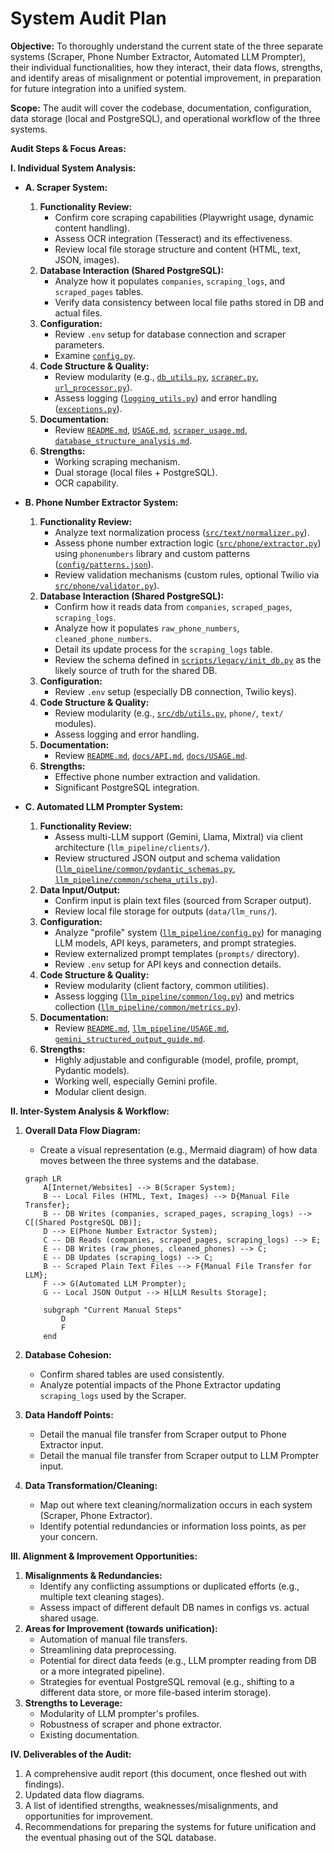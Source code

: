 # System Audit Plan

**Objective:** To thoroughly understand the current state of the three separate systems (Scraper, Phone Number Extractor, Automated LLM Prompter), their individual functionalities, how they interact, their data flows, strengths, and identify areas of misalignment or potential improvement, in preparation for future integration into a unified system.

**Scope:** The audit will cover the codebase, documentation, configuration, data storage (local and PostgreSQL), and operational workflow of the three systems.

**Audit Steps & Focus Areas:**

**I. Individual System Analysis:**

*   **A. Scraper System:**
    1.  **Functionality Review:**
        *   Confirm core scraping capabilities (Playwright usage, dynamic content handling).
        *   Assess OCR integration (Tesseract) and its effectiveness.
        *   Review local file storage structure and content (HTML, text, JSON, images).
    2.  **Database Interaction (Shared PostgreSQL):**
        *   Analyze how it populates `companies`, `scraping_logs`, and `scraped_pages` tables.
        *   Verify data consistency between local file paths stored in DB and actual files.
    3.  **Configuration:**
        *   Review `.env` setup for database connection and scraper parameters.
        *   Examine [`config.py`](scraper/src/scraper_app/config.py:1).
    4.  **Code Structure & Quality:**
        *   Review modularity (e.g., [`db_utils.py`](scraper/src/scraper_app/db_utils.py:1), [`scraper.py`](scraper/src/scraper_app/scraper.py:1), [`url_processor.py`](scraper/src/scraper_app/url_processor.py:1)).
        *   Assess logging ([`logging_utils.py`](scraper/src/scraper_app/logging_utils.py:1)) and error handling ([`exceptions.py`](scraper/src/scraper_app/exceptions.py:1)).
    5.  **Documentation:**
        *   Review [`README.md`](scraper/README.md:1), [`USAGE.md`](scraper/USAGE.md:1), [`scraper_usage.md`](scraper/scraper_usage.md:1), [`database_structure_analysis.md`](scraper/database_structure_analysis.md:1).
    6.  **Strengths:**
        *   Working scraping mechanism.
        *   Dual storage (local files + PostgreSQL).
        *   OCR capability.

*   **B. Phone Number Extractor System:**
    1.  **Functionality Review:**
        *   Analyze text normalization process ([`src/text/normalizer.py`](python%20phonenumbers%20extractor/src/text/normalizer.py:1)).
        *   Assess phone number extraction logic ([`src/phone/extractor.py`](python%20phonenumbers%20extractor/src/phone/extractor.py:1)) using `phonenumbers` library and custom patterns ([`config/patterns.json`](python%20phonenumbers%20extractor/config/patterns.json:1)).
        *   Review validation mechanisms (custom rules, optional Twilio via [`src/phone/validator.py`](python%20phonenumbers%20extractor/src/phone/validator.py:1)).
    2.  **Database Interaction (Shared PostgreSQL):**
        *   Confirm how it reads data from `companies`, `scraped_pages`, `scraping_logs`.
        *   Analyze how it populates `raw_phone_numbers`, `cleaned_phone_numbers`.
        *   Detail its update process for the `scraping_logs` table.
        *   Review the schema defined in [`scripts/legacy/init_db.py`](python%20phonenumbers%20extractor/scripts/legacy/init_db.py:1) as the likely source of truth for the shared DB.
    3.  **Configuration:**
        *   Review `.env` setup (especially DB connection, Twilio keys).
    4.  **Code Structure & Quality:**
        *   Review modularity (e.g., [`src/db/utils.py`](python%20phonenumbers%20extractor/src/db/utils.py:1), `phone/`, `text/` modules).
        *   Assess logging and error handling.
    5.  **Documentation:**
        *   Review [`README.md`](python%20phonenumbers%20extractor/README.md:1), [`docs/API.md`](python%20phonenumbers%20extractor/docs/API.md:1), [`docs/USAGE.md`](python%20phonenumbers%20extractor/docs/USAGE.md:1).
    6.  **Strengths:**
        *   Effective phone number extraction and validation.
        *   Significant PostgreSQL integration.

*   **C. Automated LLM Prompter System:**
    1.  **Functionality Review:**
        *   Assess multi-LLM support (Gemini, Llama, Mixtral) via client architecture (`llm_pipeline/clients/`).
        *   Review structured JSON output and schema validation ([`llm_pipeline/common/pydantic_schemas.py`](automated%20llm%20prompter/llm_pipeline/common/pydantic_schemas.py:1), [`llm_pipeline/common/schema_utils.py`](automated%20llm%20prompter/llm_pipeline/common/schema_utils.py:1)).
    2.  **Data Input/Output:**
        *   Confirm input is plain text files (sourced from Scraper output).
        *   Review local file storage for outputs (`data/llm_runs/`).
    3.  **Configuration:**
        *   Analyze "profile" system ([`llm_pipeline/config.py`](automated%20llm%20prompter/llm_pipeline/config.py:1)) for managing LLM models, API keys, parameters, and prompt strategies.
        *   Review externalized prompt templates (`prompts/` directory).
        *   Review `.env` setup for API keys and connection details.
    4.  **Code Structure & Quality:**
        *   Review modularity (client factory, common utilities).
        *   Assess logging ([`llm_pipeline/common/log.py`](automated%20llm%20prompter/llm_pipeline/common/log.py:1)) and metrics collection ([`llm_pipeline/common/metrics.py`](automated%20llm%20prompter/llm_pipeline/common/metrics.py:1)).
    5.  **Documentation:**
        *   Review [`README.md`](automated%20llm%20prompter/README.md:1), [`llm_pipeline/USAGE.md`](automated%20llm%20prompter/llm_pipeline/USAGE.md:1), [`gemini_structured_output_guide.md`](automated%20llm%20prompter/gemini_structured_output_guide.md:1).
    6.  **Strengths:**
        *   Highly adjustable and configurable (model, profile, prompt, Pydantic models).
        *   Working well, especially Gemini profile.
        *   Modular client design.

**II. Inter-System Analysis & Workflow:**

1.  **Overall Data Flow Diagram:**
    *   Create a visual representation (e.g., Mermaid diagram) of how data moves between the three systems and the database.
    ```mermaid
    graph LR
        A[Internet/Websites] --> B(Scraper System);
        B -- Local Files (HTML, Text, Images) --> D{Manual File Transfer};
        B -- DB Writes (companies, scraped_pages, scraping_logs) --> C[(Shared PostgreSQL DB)];
        D --> E(Phone Number Extractor System);
        C -- DB Reads (companies, scraped_pages, scraping_logs) --> E;
        E -- DB Writes (raw_phones, cleaned_phones) --> C;
        E -- DB Updates (scraping_logs) --> C;
        B -- Scraped Plain Text Files --> F{Manual File Transfer for LLM};
        F --> G(Automated LLM Prompter);
        G -- Local JSON Output --> H[LLM Results Storage];

        subgraph "Current Manual Steps"
            D
            F
        end
    ```

2.  **Database Cohesion:**
    *   Confirm shared tables are used consistently.
    *   Analyze potential impacts of the Phone Extractor updating `scraping_logs` used by the Scraper.
3.  **Data Handoff Points:**
    *   Detail the manual file transfer from Scraper output to Phone Extractor input.
    *   Detail the manual file transfer from Scraper output to LLM Prompter input.
4.  **Data Transformation/Cleaning:**
    *   Map out where text cleaning/normalization occurs in each system (Scraper, Phone Extractor).
    *   Identify potential redundancies or information loss points, as per your concern.

**III. Alignment & Improvement Opportunities:**

1.  **Misalignments & Redundancies:**
    *   Identify any conflicting assumptions or duplicated efforts (e.g., multiple text cleaning stages).
    *   Assess impact of different default DB names in configs vs. actual shared usage.
2.  **Areas for Improvement (towards unification):**
    *   Automation of manual file transfers.
    *   Streamlining data preprocessing.
    *   Potential for direct data feeds (e.g., LLM prompter reading from DB or a more integrated pipeline).
    *   Strategies for eventual PostgreSQL removal (e.g., shifting to a different data store, or more file-based interim storage).
3.  **Strengths to Leverage:**
    *   Modularity of LLM prompter's profiles.
    *   Robustness of scraper and phone extractor.
    *   Existing documentation.

**IV. Deliverables of the Audit:**

1.  A comprehensive audit report (this document, once fleshed out with findings).
2.  Updated data flow diagrams.
3.  A list of identified strengths, weaknesses/misalignments, and opportunities for improvement.
4.  Recommendations for preparing the systems for future unification and the eventual phasing out of the SQL database.
